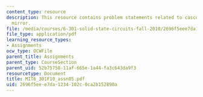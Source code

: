 ```yaml
---
content_type: resource
description: This resource contains problem statements related to cascode current
  mirror.
file: /media/courses/6-301-solid-state-circuits-fall-2010/2696f5eee7da1234102c0ca2b152890a_MIT6_301F10_assn05.pdf
file_type: application/pdf
learning_resource_types:
- Assignments
ocw_type: OCWFile
parent_title: Assignments
parent_type: CourseSection
parent_uid: 52b75758-11af-665e-1a44-fa3c643da9f3
resourcetype: Document
title: MIT6_301F10_assn05.pdf
uid: 2696f5ee-e7da-1234-102c-0ca2b152890a
---
```

